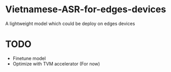 # Vietnamese-ASR-for-edges-devices
A lightweight model which could be deploy on edges devices

# TODO
* Finetune model
* Optimize with TVM accelerator (For now)
